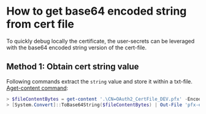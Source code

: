 
# How to get base64 encoded string from cert file

To quickly debug locally the certificate, the user-secrets can be leveraged with the base64 encoded string version of the cert-file.

## Method 1: Obtain cert string value

Following commands extract the `string` value and store it within a txt-file.
[Aget-content command](https://docs.microsoft.com/en-us/powershell/module/microsoft.powershell.management/get-content?view=powershell-7.2):

``` PowerShell
> $fileContentBytes = get-content '.\CN=OAuth2_CertFile_DEV.pfx' -Encoding Byte
> [System.Convert]::ToBase64String($fileContentBytes) | Out-File 'pfx-encoded-bytes.txt'
```
